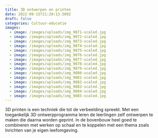 ```yaml
---
title: 3D ontwerpen en printen
date: 2022-09-15T21:29:13.509Z
draft: false
categories: Cultuur-educatie
images:
  - image: /images/uploads/img_9871-scaled.jpg
  - image: /images/uploads/img_9872-scaled.jpg
  - image: /images/uploads/img_9873-scaled.jpg
  - image: /images/uploads/img_9874-scaled.jpg
  - image: /images/uploads/img_9875-scaled.jpg
  - image: /images/uploads/img_9876-scaled.jpg
  - image: /images/uploads/img_9877-scaled.jpg
  - image: /images/uploads/img_9878-scaled.jpg
  - image: /images/uploads/img_9879-scaled.jpg
  - image: /images/uploads/img_9880-scaled.jpg
  - image: /images/uploads/img_9881-scaled.jpg
  - image: /images/uploads/img_9882-scaled.jpg
  - image: /images/uploads/img_9883-scaled.jpg
  - image: /images/uploads/img_9884-scaled.jpg
  - image: /images/uploads/img_9885-scaled.jpg
---
```

3D printen is een techniek die tot de verbeelding spreekt. Met een toegankelijk 3D ontwerpprogramma leren de leerlingen zelf ontwerpen te maken die daarna worden geprint. In de bovenbouw heel goed te combineren met werken op schaal en te koppelen met een thema zoals Inrichten van je eigen leefomgeving.